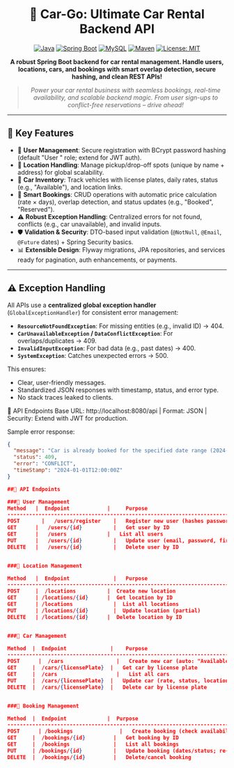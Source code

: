 <div align="center">

# 🚗 Car-Go: Ultimate Car Rental Backend API

[![Java](https://img.shields.io/badge/Java-21-blue.svg)](https://www.oracle.com/java/)
[![Spring Boot](https://img.shields.io/badge/Spring%20Boot-3.5.6-green.svg)](https://spring.io/projects/spring-boot)
[![MySQL](https://img.shields.io/badge/MySQL-8.0%2B-orange.svg)](https://www.mysql.com/)
[![Maven](https://img.shields.io/badge/Maven-3.6%2B-red.svg)](https://maven.apache.org/)
[![License: MIT](https://img.shields.io/badge/License-MIT-yellow.svg)](https://opensource.org/licenses/MIT)

**A robust Spring Boot backend for car rental management. Handle users, locations, cars, and bookings with smart overlap detection, secure hashing, and clean REST APIs!**


> *Power your car rental business with seamless bookings, real-time availability, and scalable backend magic. From user sign-ups to conflict-free reservations – drive ahead!*

</div>

---

## 🌟 Key Features

- 🔐 **User  Management**: Secure registration with BCrypt password hashing (default "User " role; extend for JWT auth).
- 📍 **Location Handling**: Manage pickup/drop-off spots (unique by name + address) for global scalability.
- 🚙 **Car Inventory**: Track vehicles with license plates, daily rates, status (e.g., "Available"), and location links.
- 📅 **Smart Bookings**: CRUD operations with automatic price calculation (rate × days), overlap detection, and status updates (e.g., "Booked", "Reserved").
- ⚠️ **Robust Exception Handling**: Centralized errors for not found, conflicts (e.g., car unavailable), and invalid inputs.
- 🛡️ **Validation & Security**: DTO-based input validation (`@NotNull`, `@Email`, `@Future` dates) + Spring Security basics.
- 📊 **Extensible Design**: Flyway migrations, JPA repositories, and services ready for pagination, auth enhancements, or payments.

---

## ⚠️ Exception Handling

All APIs use a **centralized global exception handler** (`GlobalExceptionHandler`) for consistent error management:

- **`ResourceNotFoundException`**: For missing entities (e.g., invalid ID) → 404.
- **`CarUnavailableException` / `DataConflictException`**: For overlaps/duplicates → 409.
- **`InvalidInputException`**: For bad data (e.g., past dates) → 400.
- **`SystemException`**: Catches unexpected errors → 500.

This ensures:
- Clear, user-friendly messages.
- Standardized JSON responses with timestamp, status, and error type.
- No stack traces leaked to clients.


📂 API Endpoints
Base URL: http://localhost:8080/api | Format: JSON | Security: Extend with JWT for production.

Sample error response:
```json
{
  "message": "Car is already booked for the specified date range (2024-01-01 to 2024-01-05).",
  "status": 409,
  "error": "CONFLICT",
  "timeStamp": "2024-01-01T12:00:00Z"
}

##📂 API Endpoints

###👥 User Management
Method	 |  Endpoint   	        |     Purpose	                                   |         Security Notes
----------------------------------------------------------------------------------------------------------------
POST	   |   /users/register	  |   Register new user (hashes password)	         |       Public
GET      |	 /users/{id}	      |   Get user by ID	                             |         Auth Required (JWT)
GET      |	 /users	            |   List all users	                             |        Admin Only (Role Check)
PUT	     |   /users/{id}	      |   Update user (email, password, firstName)	   |         Auth Required (Own User)
DELETE	 |   /users/{id}	      |   Delete user by ID	                           |       Admin Only


###📍 Location Management

Method   |	Endpoint	          |   Purpose	                                      |        Security Notes
-----------------------------------------------------------------------------------------------------------------
POST     |	/locations	        |  Create new location                       	    |      Auth Required (Admin)
GET	     | /locations/{id}	    |  Get location by ID                        	    |      Public
GET	     | /locations	          |  List all locations	                            |      Public
PUT	     | /locations/{id}  	  |  Update location (partial)	                    |      Auth Required (Admin)
DELETE	 | /locations/{id}	    |  Delete location by ID	                        |      Admin Only


###🚙 Car Management

Method	|  Endpoint	             |    Purpose                                    	    |     Security Notes
-----------------------------------------------------------------------------------------------------------------
POST	  |  /cars	               |   Create new car (auto: "Available")	              |      Auth Required (Admin)
GET	    |  /cars/{licensePlate}	 |   Get car by license plate	                        |      Public
GET	    |  /cars	               |   List all cars	                                  |      Public
PUT	    |  /cars/{licensePlate}	 |   Update car (rate, status, location)       	      |      Auth Required (Admin)
DELETE	|  /cars/{licensePlate}	 |   Delete car by license plate	                    |      Admin Only


###📅 Booking Management

Method	|  Endpoint	            |  Purpose	                                             | Security Notes
-----------------------------------------------------------------------------------------------------------------
POST	  | /bookings	            |   Create booking (check availability, calc price)	     |   Auth Required (User)
GET	    |  /bookings/{id}	      |   Get booking by ID	                                   |   Auth Required (Own/User)
GET	    |  /bookings	          |   List all bookings	                                   |   Admin Only
PUT	    | /bookings/{id}	      |   Update booking (dates/status; re-check overlaps)     |	 Auth Required (Own)
DELETE	|  /bookings/{id}	      |   Delete/cancel booking	                               |   Auth Required (Own)




